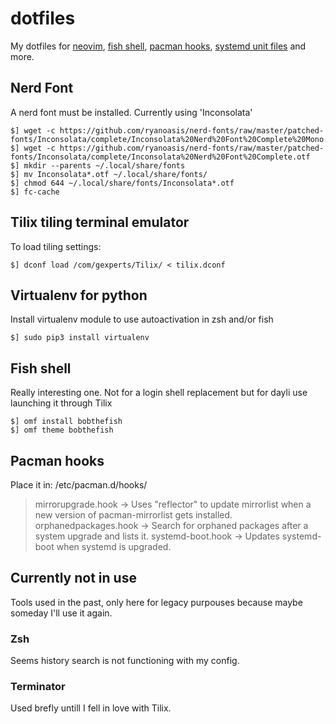 # dotfiles
My dotfiles for [neovim](https://wiki.archlinux.org/index.php/Neovim), [fish shell](https://wiki.archlinux.org/index.php/Fish), [pacman hooks](https://wiki.archlinux.org/index.php/Pacman), [systemd unit files](https://wiki.archlinux.org/index.php/Systemd) and more.

## Nerd Font
A nerd font must be installed. Currently using 'Inconsolata'

    $] wget -c https://github.com/ryanoasis/nerd-fonts/raw/master/patched-fonts/Inconsolata/complete/Inconsolata%20Nerd%20Font%20Complete%20Mono.otf
    $] wget -c https://github.com/ryanoasis/nerd-fonts/raw/master/patched-fonts/Inconsolata/complete/Inconsolata%20Nerd%20Font%20Complete.otf
    $] mkdir --parents ~/.local/share/fonts
    $] mv Inconsolata*.otf ~/.local/share/fonts/
    $] chmod 644 ~/.local/share/fonts/Inconsolata*.otf
    $] fc-cache

## Tilix tiling terminal emulator
To load tiling settings:

    $] dconf load /com/gexperts/Tilix/ < tilix.dconf

## Virtualenv for python
Install virtualenv module to use autoactivation in zsh and/or fish

    $] sudo pip3 install virtualenv

## Fish shell
Really interesting one. Not for a login shell replacement but for dayli use launching it through Tilix

    $] omf install bobthefish
    $] omf theme bobthefish

## Pacman hooks
Place it in: /etc/pacman.d/hooks/

> mirrorupgrade.hook -> Uses "reflector" to update mirrorlist when a new
> version of pacman-mirrorlist gets installed. orphanedpackages.hook ->
> Search for orphaned packages after a system upgrade and lists it.
> systemd-boot.hook -> Updates systemd-boot when systemd is upgraded.

## Currently not in use
Tools used in the past, only here for legacy purpouses because maybe someday I'll use it again.


### Zsh
Seems history search is not functioning with my config.


### Terminator
Used brefly untill I fell in love with Tilix.

